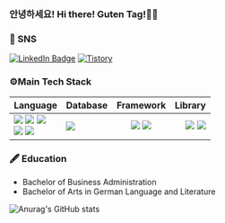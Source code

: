 ### 안녕하세요! Hi there! Guten Tag!👋👋

### :loudspeaker: SNS
[![LinkedIn Badge](http://img.shields.io/badge/-LinkedIn-0072b1?style=flat&logo=linkedin&link=https://www.linkedin.com/in/youhee-lee-5b358b20b/)](https://www.linkedin.com/in/youhee-lee-5b358b20b/) 
[![Tistory](http://img.shields.io/badge/-Tistory-ffd700?style=flat&link=https://guten-tag.tistory.com/)](https://guten-tag.tistory.com/)

### ⚙️Main Tech Stack
 Language | Database | Framework | Library |
| :- | - | :-: | -: |
| <img src="https://img.shields.io/badge/Java-007396?style=flat-square&logo=Java&logoColor=white"/> </a><img src="https://img.shields.io/badge/Python-3766AB?style=flat-square&logo=Python&logoColor=white"/></a> <img src="https://img.shields.io/badge/Javascript-F7DF1E?style=flat-square&logo=Javascript&logoColor=white"/></a><br/><img src="https://img.shields.io/badge/HTML5-E34F26?style=flat-square&logo=HTML5&logoColor=white"/></a> <img src="https://img.shields.io/badge/CSS3-1572B6?style=flat-square&logo=CSS3&logoColor=white"/></a>|<img src="https://img.shields.io/badge/Oracle-F80000?style=flat-square&logo=Oracle&logoColor=white"/></a> | <img src="https://img.shields.io/badge/Spring-6DB33F?style=flat-square&logo=Spring&logoColor=white"/></a> <img src="https://img.shields.io/badge/Spring Boot-6DB33F?style=flat-square&logo=Spring Boot&logoColor=white"/></a> | <img src="https://img.shields.io/badge/JQuery-0769AD?style=flat-square&logo=JQuery&logoColor=white"/></a> <img src="https://img.shields.io/badge/Swiper-6332F6?style=flat-square&logo=Swiper&logoColor=white"/></a> |

### 🖋 Education
- Bachelor of Business Administration
- Bachelor of Arts in German Language and Literature


![Anurag's GitHub stats](https://github-readme-stats.vercel.app/api?username=gutenLee&show_icons=true&theme=radical)
